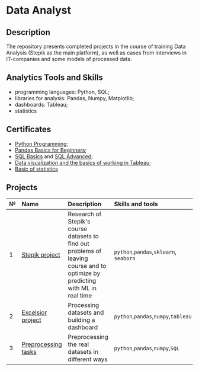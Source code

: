 # Data Analyst
## Description
The repository presents completed projects in the course of training Data Analysis (Stepik as the main platform), as well as cases from interviews in IT-companies and some models of processed data.

## Analytics Tools and Skills
* programming languages: Python, SQL;
* libraries for analysis: Pandas, Numpy, Matplotlib;
* dashboards: Tableau;
* statistics
  
## Certificates
* [Python Programming](https://stepik.org/cert/1684423);
* [Pandas Basics for Beginners](https://stepik.org/cert/1989008);
* [SQL Basics](https://stepik.org/cert/1743902) and [SQL Advanced](https://stepik.org/cert/1950271);
* [Data visualization and the basics of working in Tableau](https://stepik.org/cert/1757775);
* [Basic of statistics](https://stepik.org/cert/1738529)
  
## Projects

|№ | Name          | Description  | Skills and tools |
|:-|:------------- |:-------------| :----------------|
|1 | [Stepik project](stepik_ml_contest/stepik_ml_project.ipynb)| Research of Stepik's course datasets to find out problems of leaving course and to optimize by predicting with ML in real time | `python`,`pandas`,`sklearn`, `seaborn` |
|2 | [Excelsior project](https://github.com/raent1/N_C_Projects/blob/main/excelsior_project/README.md)| Processing datasets and building a dashboard | `python`,`pandas`,`numpy`,`tableau` |
|3 | [Preprocessing tasks](https://github.com/raent1/N_C_Projects/blob/main/preprocessing_pandas/README.md)| Preprocessing the real datasets in different ways | `python`,`pandas`,`numpy`,`SQL` |

